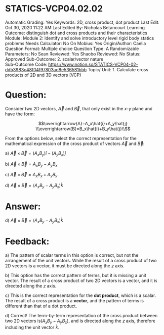 # STATICS-VCP04.02.02

Automatic Grading: Yes
Keywords: 2D, cross product, dot product
Last Edit: Oct 30, 2020 11:22 AM
Last Edited By: Nicholas Betancourt
Learning Outcome: distinguish dot and cross products and their characteristics
Module: Module 2: Identify and solve introductory level rigid body statics problems
Needs Calculator: No
On Mobius: Yes
Origin/Author: Caelia
Question Format: Multiple choice
Question Type: A
Randomizable Parameters: No
Sean Reviewed: Yes
Shaobo Reviewed: No
Status: Approved
Sub-Outcome: 2. scalar/vector nature                                                           
Sub-Outcome Code: https://www.notion.so/STATICS-VCP04-02-ddb3983c48f04f97803ad8e536581bbb
Topic/ Unit: 1. Calculate cross products of 2D and 3D vectors (VCP)

# Question:

Consider two 2D vectors, $\overrightarrow{A}$ and $\overrightarrow{B}$, that only exist in the $x$-$y$ plane and have the form:

$$\overrightarrow{A}=A_x\hat{i}+A_y\hat{j}
\\\overrightarrow{B}=B_x\hat{i}+B_y\hat{j}\\$$

From the options below, select the correct representation for the mathematical expression of the cross product of vectors $\overrightarrow{A}$ and $\overrightarrow{B}$:

a) $\overrightarrow{A}\times\overrightarrow{B}=(A_xB_y)\hat{i}-(A_yB_x)\hat{j}$

b) $\overrightarrow{A}\times\overrightarrow{B}=A_xB_y-A_yB_x$

c) $\overrightarrow{A}\times\overrightarrow{B}=A_xB_x+A_yB_y$

d) $\overrightarrow{A}\times\overrightarrow{B}=(A_xB_y-A_yB_x)\hat{k}$

# Answer:

d) $\overrightarrow{A}\times\overrightarrow{B}=(A_xB_y-A_yB_x)\hat{k}$

# Feedback:

a) The pattern of scalar terms in this option is correct, but not the arrangement of the unit vectors. While the result of a cross product of two 2D vectors is a vector, it must be directed along the $z$ axis. 

b) This option has the correct pattern of terms, but it is missing a unit vector. The result of a cross product of two 2D vectors is a vector, and it is directed along the $z$ axis. 

c) This is the correct representation for the **dot product**, which is a scalar. The result of a cross product is a **vector**, and the pattern of terms is different than that of a dot product. 

d) Correct!  The term-by-term representation of the cross product between two 2D vectors is$(A_xB_y-A_yB_x)$, and is directed along the $z$ axis, therefore including the unit vector $\hat{k}$.